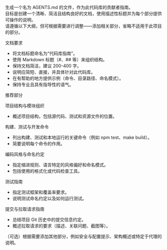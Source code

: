 生成一个名为 AGENTS.md 的文件，作为此代码库的贡献者指南。  
目标是创建一个清晰、简洁且结构良好的文档，使用描述性标题并为每个部分提供可操作的说明。  
请遵循以下大纲，但可根据需要进行调整——添加相关部分，省略不适用于此项目的部分。

文档要求

- 将文档标题命名为“代码库指南”。
- 使用 Markdown 标题（#、## 等）来组织结构。
- 保持文档简洁，建议 200-400 字。
- 说明应简短、直接，并具体针对此代码库。
- 在有帮助的地方提供示例（命令、目录路径、命名模式）。
- 保持专业且具有指导性的语气。

推荐部分

项目结构与模块组织

- 概述项目结构，包括源代码、测试和资源文件的位置。

构建、测试与开发命令

- 列出构建、测试和本地运行的关键命令（例如 npm test、make build）。
- 简要说明每个命令的作用。

编码风格与命名约定

- 指定缩进规则、语言特定的风格偏好和命名模式。
- 包括使用的格式化或代码检查工具。

测试指南

- 指定测试框架和覆盖率要求。
- 说明测试命名约定以及如何运行测试。

提交与拉取请求指南

- 总结项目 Git 历史中的提交信息约定。
- 概述拉取请求的要求（描述、关联问题、截图等）。

（可选）根据需要添加其他部分，例如安全与配置提示、架构概述或特定于代理的说明。

